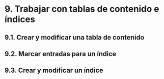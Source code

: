 # 9. Trabajar con tablas de contenido e índices

## 9.1. Crear y modificar una tabla de contenido

## 9.2. Marcar entradas para un índice

## 9.3. Crear y modificar un índice